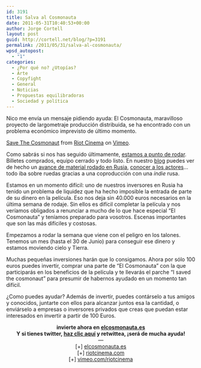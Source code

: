 ```yaml
---
id: 3191
title: Salva al Cosmonauta
date: 2011-05-31T10:40:53+00:00
author: Jorge Cortell
layout: post
guid: http://cortell.net/blog/?p=3191
permalink: /2011/05/31/salva-al-cosmonauta/
wpsd_autopost:
  - "1"
categories:
  - ¿Por qué no? ¿Utopías?
  - Arte
  - Copyfight
  - General
  - Noticias
  - Propuestas equilibradoras
  - Sociedad y polí­tica
---
```

Nico me envía un mensaje pidiendo ayuda: El Cosmonauta, maravilloso proyecto de largometraje producción distribuida, se ha encontrado con un problema económico imprevisto de último momento.

[Save The Cosmonaut](http://vimeo.com/24214110) from [Riot Cinema](http://vimeo.com/riotcinema) on [Vimeo](http://vimeo.com).

Como sabrás si nos has seguido últimamente, [estamos a punto de rodar](http://elcosmonauta.es/blog/vamos-que-nos-vamos.html). Billetes comprados, equipo cerrado y todo listo. En nuestro [blog](http://elcosmonauta.es/blog/) puedes ver de hecho un [avance de material rodado en Rusia](http://elcosmonauta.es/blog/primeras-imagenes.html), [conocer a los actores](http://elcosmonauta.es/blog/los-actores.html)&#8230; todo iba sobre ruedas gracias a una coproducción con una _indie_ rusa.

Estamos en un momento difícil: uno de nuestros inversores en Rusia ha tenido un problema de liquidez que ha hecho imposible la entrada de parte de su dinero en la película. Eso nos deja sin 40.000 euros necesarios en la última semana de rodaje. Sin ellos es difícil completar la película y nos veríamos obligados a renunciar a mucho de lo que hace especial “El Cosmonauta” y teníamos preparado para vosotros. Escenas importantes que son las más difíciles y costosas.

Empezamos a rodar la semana que viene con el peligro en los talones. Tenemos un mes (hasta el 30 de Junio) para conseguir ese dinero y estamos moviendo cielo y Tierra.

Muchas pequeñas inversiones harán que lo consigamos. Ahora por sólo 100 euros puedes invertir, comprar una parte de “El Cosmonauta” con la que participarás en los beneficios de la película y te llevarás el parche “I saved the cosmonaut” para presumir de habernos ayudado en un momento tan difícil.

¿Como puedes ayudar? Además de invertir, puedes contárselo a tus amigos y conocidos, juntarte con ellos para alcanzar juntos esa la cantidad, o enviárselo a empresas o inversores privados que creas que puedan estar interesados en invertir a partir de 100 Euros.

<p style="text-align: center">
  <strong>invierte ahora en <a href="http://elcosmonauta.es">elcosmonauta.es</a><br /> Y si tienes twitter, <a href="http://twitter.com/#!/El_Cosmonauta/status/73715860937781249">haz clic aquí</a> y retwittea, ¡será de mucha ayuda!</strong><br /> &#8212;<br /> [+] <a href="http://elcosmonauta.es">elcosmonauta.es</a><br /> [+] <a href="http://riotcinema.com">riotcinema.com</a><br /> [+] <a href="http://vimeo.com/riotcinema">vimeo.com/riotcinema</a>
</p>